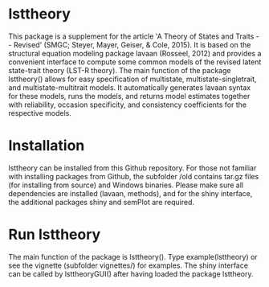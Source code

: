 lsttheory
=========

This package is a supplement for the article 'A Theory of States and Traits -- Revised' (SMGC; Steyer, Mayer, Geiser, & Cole, 2015). It is based on the structural equation modeling package lavaan (Rosseel, 2012) and provides a convenient interface to compute some common models of the revised latent state-trait theory (LST-R theory). The main function of the package lsttheory() allows for easy specification of multistate, multistate-singletrait, and multistate-multitrait models. It automatically generates lavaan syntax for these models, runs the models, and returns model estimates together with reliability, occasion specificity, and consistency coefficients for the respective models.

Installation
=========

lsttheory can be installed from this Github repository. For those not familiar with installing packages from Github, the subfolder /old contains tar.gz files (for installing from source) and Windows binaries. Please make sure all dependencies are installed (lavaan, methods), and for the shiny interface, the additional packages shiny and semPlot are required.


Run lsttheory
=========

The main function of the package is lsttheory(). Type example(lsttheory) or see the vignette (subfolder vignettes/) for examples. The shiny interface can be called by lsttheoryGUI() after having loaded the package lsttheory.
